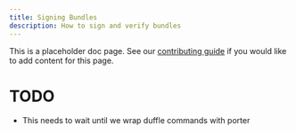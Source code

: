 ```yaml
---
title: Signing Bundles
description: How to sign and verify bundles
---
```


This is a placeholder doc page. See our [contributing guide][contrib] 
if you would like to add content for this page.

# TODO

* This needs to wait until we wrap duffle commands with porter

[contrib]: /contribute/guide/#documentation